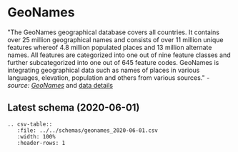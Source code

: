 # GeoNames

"The GeoNames geographical database covers all countries. It contains over 25 million 
geographical names and consists of over 11 million unique features whereof 4.8 million 
populated places and 13 million alternate names. All features are categorized into one out of 
nine feature classes and further subcategorized into one out of 645 feature codes. 
GeoNames is integrating geographical data such as names of places in various languages, 
elevation, population and others from various sources."
 _- source: [GeoNames](https://www.geonames.org/about.html)_ 
and [data details](https://download.geonames.org/export/dump/readme.txt)

## Latest schema (2020-06-01)
``` eval_rst
.. csv-table::
   :file: ../../schemas/geonames_2020-06-01.csv
   :width: 100%
   :header-rows: 1
```
